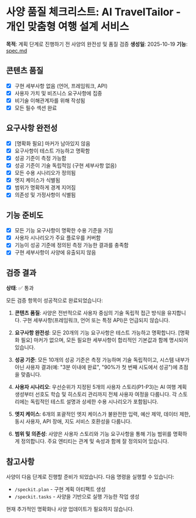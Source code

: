# 사양 품질 체크리스트: AI TravelTailor - 개인 맞춤형 여행 설계 서비스

**목적**: 계획 단계로 진행하기 전 사양의 완전성 및 품질 검증
**생성일**: 2025-10-19
**기능**: [spec.md](../spec.md)

## 콘텐츠 품질

- [x] 구현 세부사항 없음 (언어, 프레임워크, API)
- [x] 사용자 가치 및 비즈니스 요구사항에 집중
- [x] 비기술 이해관계자를 위해 작성됨
- [x] 모든 필수 섹션 완료

## 요구사항 완전성

- [x] [명확화 필요] 마커가 남아있지 않음
- [x] 요구사항이 테스트 가능하고 명확함
- [x] 성공 기준이 측정 가능함
- [x] 성공 기준이 기술 독립적임 (구현 세부사항 없음)
- [x] 모든 수용 시나리오가 정의됨
- [x] 엣지 케이스가 식별됨
- [x] 범위가 명확하게 경계 지어짐
- [x] 의존성 및 가정사항이 식별됨

## 기능 준비도

- [x] 모든 기능 요구사항이 명확한 수용 기준을 가짐
- [x] 사용자 시나리오가 주요 플로우를 커버함
- [x] 기능이 성공 기준에 정의된 측정 가능한 결과를 충족함
- [x] 구현 세부사항이 사양에 유출되지 않음

## 검증 결과

**상태**: ✅ 통과

모든 검증 항목이 성공적으로 완료되었습니다:

1. **콘텐츠 품질**: 사양은 전반적으로 사용자 중심의 기술 독립적 접근 방식을 유지합니다. 구현 세부사항(프레임워크, 언어 또는 특정 API)은 언급되지 않습니다.

2. **요구사항 완전성**: 모든 20개의 기능 요구사항은 테스트 가능하고 명확합니다. [명확화 필요] 마커가 없으며, 모든 필요한 세부사항이 합리적인 기본값과 함께 명시되어 있습니다.

3. **성공 기준**: 모든 10개의 성공 기준은 측정 가능하며 기술 독립적이고, 시스템 내부가 아닌 사용자 결과(예: "3분 이내에 완료", "90%가 첫 번째 시도에서 성공")에 초점을 맞춥니다.

4. **사용자 시나리오**: 우선순위가 지정된 5개의 사용자 스토리(P1-P3)는 AI 여행 계획 생성부터 선호도 학습 및 히스토리 관리까지 전체 사용자 여정을 다룹니다. 각 스토리에는 독립적인 테스트 설명과 상세한 수용 시나리오가 포함됩니다.

5. **엣지 케이스**: 6개의 포괄적인 엣지 케이스가 불완전한 입력, 예산 제약, 데이터 제한, 동시 사용자, API 장애, 지도 서비스 호환성을 다룹니다.

6. **범위 및 의존성**: 사양은 사용자 스토리와 기능 요구사항을 통해 기능 범위를 명확하게 정의합니다. 주요 엔티티는 관계 및 속성과 함께 잘 정의되어 있습니다.

## 참고사항

사양이 다음 단계로 진행할 준비가 되었습니다. 다음 명령을 실행할 수 있습니다:
- `/speckit.plan` - 구현 계획 아티팩트 생성
- `/speckit.tasks` - 사양을 기반으로 실행 가능한 작업 생성

현재 추가적인 명확화나 사양 업데이트가 필요하지 않습니다.
